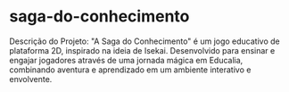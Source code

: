# saga-do-conhecimento
Descrição do Projeto: "A Saga do Conhecimento" é um jogo educativo de plataforma 2D, inspirado na ideia de Isekai. Desenvolvido para ensinar e engajar jogadores através de uma jornada mágica em Educalia, combinando aventura e aprendizado em um ambiente interativo e envolvente.
